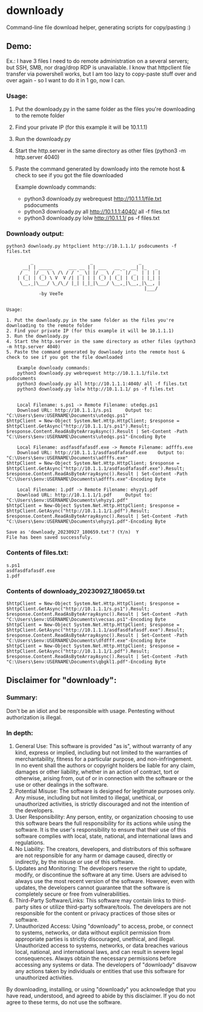 # downloady
Command-line file download helper, generating scripts for copy/pasting :)

## Demo:

Ex.: I have 3 files I need to do remote administration on a several servers; but SSH, SMB, nor drag/drop RDP is unavailable. I know that httpclient file transfer via powershell works, but I am too lazy to copy-paste stuff over and over again - so I want to do it in 1 go, now I can.


### Usage:

1. Put the downloady.py in the same folder as the files you're downloading to the remote folder
2. Find your private IP (for this example it will be 10.1.1.1)
3. Run the downloady.py
4. Start the http.server in the same directory as other files (python3 -m http.server 4040)
5. Paste the command generated by downloady into the remote host & check to see if you got the file downloaded

	Example downloady commands:
	- python3 downloady.py webrequest http://10.1.1.1/file.txt psdocuments
	- python3 downloady.py all http://10.1.1.1:4040/ all -f files.txt
	- python3 downloady.py lolw http://10.1.1.1/ ps -f files.txt


### Downloady output:
```
python3 downloady.py httpclient http://10.1.1.1/ psdocuments -f files.txt

	     _                     _                 _       
	  __| | _____      ___ __ | | ___   __ _  __| |_   _ 
	 / _` |/ _ \ \ /\ / / '_ \| |/ _ \ / _` |/ _` | | | |
	| (_| | (_) \ V  V /| | | | | (_) | (_| | (_| | |_| |
	 \__,_|\___/ \_/\_/ |_| |_|_|\___/ \__,_|\__,_|\__, |
	                                               |___/ 
		    -by VeeTe
		    

Usage:

1. Put the downloady.py in the same folder as the files you're downloading to the remote folder
2. Find your private IP (for this example it will be 10.1.1.1)
3. Run the downloady.py
4. Start the http.server in the same directory as other files (python3 -m http.server 4040)
5. Paste the command generated by downloady into the remote host & check to see if you got the file downloaded

	Example downloady commands:
	python3 downloady.py webrequest http://10.1.1.1/file.txt psdocuments
	python3 downloady.py all http://10.1.1.1:4040/ all -f files.txt
	python3 downloady.py lolw http://10.1.1.1/ ps -f files.txt
	
	
	Local Filename: s.ps1 -> Remote Filename: utedqs.ps1
	Download URL: http://10.1.1.1/s.ps1 	Output to: "C:\Users\$env:USERNAME\Documents\utedqs.ps1"
$httpClient = New-Object System.Net.Http.HttpClient; $response = $httpClient.GetAsync("http://10.1.1.1/s.ps1").Result; $response.Content.ReadAsByteArrayAsync().Result | Set-Content -Path "C:\Users\$env:USERNAME\Documents\utedqs.ps1"-Encoding Byte

	Local Filename: asdfasdfafasdf.exe -> Remote Filename: adfffs.exe
	Download URL: http://10.1.1.1/asdfasdfafasdf.exe 	Output to: "C:\Users\$env:USERNAME\Documents\adfffs.exe"
$httpClient = New-Object System.Net.Http.HttpClient; $response = $httpClient.GetAsync("http://10.1.1.1/asdfasdfafasdf.exe").Result; $response.Content.ReadAsByteArrayAsync().Result | Set-Content -Path "C:\Users\$env:USERNAME\Documents\adfffs.exe"-Encoding Byte

	Local Filename: 1.pdf -> Remote Filename: ehyzy1.pdf
	Download URL: http://10.1.1.1/1.pdf 	Output to: "C:\Users\$env:USERNAME\Documents\ehyzy1.pdf"
$httpClient = New-Object System.Net.Http.HttpClient; $response = $httpClient.GetAsync("http://10.1.1.1/1.pdf").Result; $response.Content.ReadAsByteArrayAsync().Result | Set-Content -Path "C:\Users\$env:USERNAME\Documents\ehyzy1.pdf"-Encoding Byte

Save as 'downloady_20230927_180659.txt'? (Y/n)	Y
File has been saved successfuly.
```
### Contents of files.txt:
```
s.ps1
asdfasdfafasdf.exe
1.pdf
```

### Contents of downloady_20230927_180659.txt
```
$httpClient = New-Object System.Net.Http.HttpClient; $response = $httpClient.GetAsync("http://10.1.1.1/s.ps1").Result; $response.Content.ReadAsByteArrayAsync().Result | Set-Content -Path "C:\Users\$env:USERNAME\Documents\vecsas.ps1"-Encoding Byte
$httpClient = New-Object System.Net.Http.HttpClient; $response = $httpClient.GetAsync("http://10.1.1.1/asdfasdfafasdf.exe").Result; $response.Content.ReadAsByteArrayAsync().Result | Set-Content -Path "C:\Users\$env:USERNAME\Documents\dfdfff.exe"-Encoding Byte
$httpClient = New-Object System.Net.Http.HttpClient; $response = $httpClient.GetAsync("http://10.1.1.1/1.pdf").Result; $response.Content.ReadAsByteArrayAsync().Result | Set-Content -Path "C:\Users\$env:USERNAME\Documents\qbgkl1.pdf"-Encoding Byte
```


## Disclaimer for "downloady":

### Summary: 
Don't be an idiot and be responsible with usage. Pentesting without authorization is illegal.

### In depth: 
1. General Use: This software is provided "as is", without warranty of any kind, express or implied, including but not limited to the warranties of merchantability, fitness for a particular purpose, and non-infringement. In no event shall the authors or copyright holders be liable for any claim, damages or other liability, whether in an action of contract, tort or otherwise, arising from, out of or in connection with the software or the use or other dealings in the software.
2. Potential Misuse: The software is designed for legitimate purposes only. Any misuse, including but not limited to illegal, unethical, or unauthorized activities, is strictly discouraged and not the intention of the developers.
3. User Responsibility: Any person, entity, or organization choosing to use this software bears the full responsibility for its actions while using the software. It is the user's responsibility to ensure that their use of this software complies with local, state, national, and international laws and regulations.
4. No Liability: The creators, developers, and distributors of this software are not responsible for any harm or damage caused, directly or indirectly, by the misuse or use of this software.
5. Updates and Monitoring: The developers reserve the right to update, modify, or discontinue the software at any time. Users are advised to always use the most recent version of the software. However, even with updates, the developers cannot guarantee that the software is completely secure or free from vulnerabilities.
6. Third-Party Software/Links: This software may contain links to third-party sites or utilize third-party software/tools. The developers are not responsible for the content or privacy practices of those sites or software.
7. Unauthorized Access: Using "downloady" to access, probe, or connect to systems, networks, or data without explicit permission from appropriate parties is strictly discouraged, unethical, and illegal. Unauthorized access to systems, networks, or data breaches various local, national, and international laws, and can result in severe legal consequences. Always obtain the necessary permissions before accessing any systems or data. The developers of "downloady" disavow any actions taken by individuals or entities that use this software for unauthorized activities.

By downloading, installing, or using "downloady" you acknowledge that you have read, understood, and agreed to abide by this disclaimer. If you do not agree to these terms, do not use the software.
